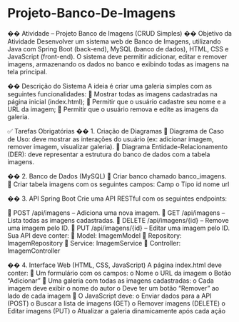 # Projeto-Banco-De-Imagens
�� Atividade – Projeto Banco de Imagens (CRUD Simples)
�� Objetivo da Atividade
Desenvolver um sistema web de Banco de Imagens, utilizando Java com
Spring Boot (back-end), MySQL (banco de dados), HTML, CSS e JavaScript
(front-end). O sistema deve permitir adicionar, editar e remover imagens,
armazenando os dados no banco e exibindo todas as imagens na tela principal.

��️ Descrição do Sistema
A ideia é criar uma galeria simples com as seguintes funcionalidades:
 Mostrar todas as imagens cadastradas na página inicial (index.html);
 Permitir que o usuário cadastre seu nome e a URL da imagem;
 Permitir que o usuário remova e edite as imagens da galeria.

✅ Tarefas Obrigatórias
�� 1. Criação de Diagramas
 Diagrama de Caso de Uso: deve mostrar as interações do usuário (ex:
adicionar imagem, remover imagem, visualizar galeria).
 Diagrama Entidade-Relacionamento (DER): deve representar a
estrutura do banco de dados com a tabela imagens.

�� 2. Banco de Dados (MySQL)
 Criar banco chamado banco_imagens.
 Criar tabela imagens com os seguintes campos:
Camp
o
Tipo
id
nome
url

�� 3. API Spring Boot
Crie uma API RESTful com os seguintes endpoints:

 POST /api/imagens – Adiciona uma nova imagem.
 GET /api/imagens – Lista todas as imagens cadastradas.
 DELETE /api/imagens/{id} – Remove uma imagem pelo ID.
 PUT /api/imagens/{id} – Editar uma imagem pelo ID.
Sua API deve conter:
 Model: ImagemModel
 Repository: ImagemRepository
 Service: ImagemService
 Controller: ImagemController

�� 4. Interface Web (HTML, CSS, JavaScript)
A página index.html deve conter:
 Um formulário com os campos:
o Nome
o URL da imagem
o Botão “Adicionar”
 Uma galeria com todas as imagens cadastradas:
o Cada imagem deve exibir o nome do autor
o Deve ter um botão “Remover” ao lado de cada imagem
 O JavaScript deve:
o Enviar dados para a API (POST)
o Buscar a lista de imagens (GET)
o Remover imagens (DELETE)
o Editar imagens (PUT)
o Atualizar a galeria dinamicamente após cada ação

